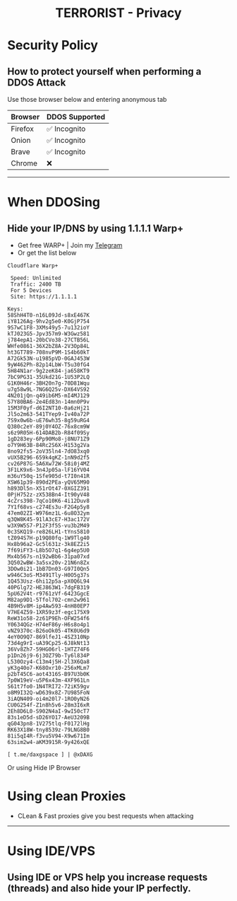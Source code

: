 <h1 align="center">TERRORIST - Privacy</h1>

# Security Policy

## How to protect yourself when performing a DDOS Attack

Use those browser below and entering anonymous tab

|   Browser   | DDOS Supported     |
|   -------   | ------------------ |
|   Firefox   | :white_check_mark: Incognito |
|   Onion     | :white_check_mark: Incognito |
|   Brave     | :white_check_mark: Incognito |
|   Chrome    | :x:                |
<hr>

# When DDOSing

## Hide your IP/DNS by using 1.1.1.1 Warp+
 - Get free WARP+ | Join my [Telegram](https://t.me/daxgstress)
 - Or get the list below
```
Cloudflare Warp+ 
 
 Speed: Unlimited 
 Traffic: 2400 TB 
 For 5 Devices 
 Site: https://1.1.1.1 
 
Keys: 
58ShH4T0-n16L09Jd-s8xE467K 
iY8126Ag-9hv2g5e0-K0GjP754 
9S7wC1F8-3XMs49y5-7u132ioY 
kTJ023G5-Jpv357m9-W3Gwz581 
j784epA1-20bCVo38-27CTB56L 
WHfe0861-36X2bZ8A-2V3Op84L 
ht3GT789-708nvP9M-1S4b60kT 
A72Gk53N-u1985pVD-0GAJ453W 
9yW462Ph-82p14LbW-T5u30fG4 
5H84N1ar-9g2zeK84-ja658KT9 
7bC9PG31-35Ukd21G-1U53P2LQ 
G1K0H46r-3BH20n7g-70D81Wqu 
u7g58w9L-7NG6Q25v-DX64VS92 
4N201jQn-q49ib6M5-mI4MJ129 
S7Y80BA6-2e4Ed83n-14mn0P9v 
15M3F0yf-d6I2NT10-0a6zHj21 
Jl5o2m63-541TYep9-Iv40a72P 
7S9x0w6b-uE76wh35-8g59uRG4 
Q380c2eY-89j0Y4OZ-76x8cm9W 
s6z9R05H-614DAB2b-R84f09Sy 
1gD283ey-6Pp90Mo8-j8NU71Z9 
o7Y9H63B-84Rc2S6X-H153g2Va 
8no92fs5-2oV35ln4-7dO83xq0 
vUX5B296-659k4gKZ-1nN9d2f5 
cv26P87G-5A6Xw72W-58i0j4MZ 
3F1LK9x6-3n4Jp05a-lF16YV04 
m36uY50q-1Sfe905d-t7I0n41R 
XSW61p39-890d2PEa-yQV65M90 
h893Dl5n-X51rOt47-0XGIZ391 
0PjH752z-zX538Bn4-It90yV48 
4cZrs398-7qCo10K6-4i12Duv8 
7Y1f68vs-c274Es3u-F2G4p5y8 
47em02ZI-W976mz1L-6u8O32ym 
q3QW8K45-91lA3cE7-H3ac172V 
w3X9W5S7-P12F3f5S-vu3b2M49 
0c3SKQ19-re826LH1-tYns5810 
tZ094S7H-p19Q80fq-1W9Tlg40 
Hx8b96a2-Gc5l631z-3k8EZ2i5 
7f69iFY3-L8b5O7q1-6g4ep5U0 
Mx4b567s-n192wBb6-31pa07xd 
3Q502wBW-3a5sx20v-21N6n8Zx 
3DOw0i21-1bB7Dn03-G97I0Qn5 
w946C3oS-M3491Tly-H0O5g37s 
1Q453Usz-6hi12p5a-pX0Q6L94 
40PGlg72-HEJ863W1-7dgFB319 
5pU62V4t-r9761zVf-6423GgcE 
M82ap9D1-5Tfol702-cmn2w961 
4B9H5v8M-ip4Aw593-4nH80EP7 
V7HE4Z59-1XR59z3f-egc175X9 
ReW31o58-2z61P9Eh-OFW254f6 
Y0634QGz-H74eF86y-H6s8o4p1 
vNZ9370c-B26oOk05-4TK0U6d9 
4eY0O9Q7-869lfeJ1-4SZ310Np 
73d4g9rI-uA39Cp25-6J8kNt13 
36Vv8Zh7-59HG06rl-1HTZ74F6 
p1Dn26j9-6j3OZ79b-Ty6l834P 
L530Ozy4-C13m4j5H-2l3X6Qa8 
yK3g40o7-K68Oxr10-256xMLm7 
p2bT45C6-aot4316S-B97U3b0K 
7p0W19eV-u5P6x43m-4XF961Ln 
S61t7fo0-1N4TRI72-72iK59gv 
o8M9I32Q-wD639x8Z-7U985FoN 
3iAQN409-oi4m20l7-1RO0yN26 
CU0G254f-Z1n8h5v6-28m3I6xR 
2Eh8D6L0-S902N4aI-9wI50cT7 
83s1eD5d-sD26YO17-AeU3209B 
qG043pn8-1V275tlq-F0172lHg 
RK63X18W-tny8539z-79LNG8B0 
81i5qI4R-f3vu5V94-X9w671Im 
63sim2w4-aKM3915R-9y426xQE

[ t.me/daxgspace ] | @xDAXG
```
Or using Hide IP Browser
# Using clean **Proxies**
 - CLean & Fast proxies give you best requests when attacking
<hr>

# Using IDE/VPS

## Using IDE or VPS help you increase requests (threads) and also hide your IP perfectly.


   
